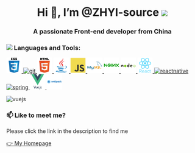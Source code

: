 

<h1 align="center">Hi 👋, I’m @ZHYI-source <img src="https://media.giphy.com/media/12oufCB0MyZ1Go/giphy.gif" width="50"></h1>
<h3 align="center">A passionate Front-end developer from China</h3>

<h3 align="left"><img src="https://media.giphy.com/media/WUlplcMpOCEmTGBtBW/giphy.gif" width="30"> Languages and Tools:</h3>
<p align="left">
<a href="https://www.w3schools.com/css/" target="_blank"> <img
        src="https://raw.githubusercontent.com/devicons/devicon/master/icons/css3/css3-original-wordmark.svg" alt="css3"
        width="40" height="40"/> </a>
   <a href="https://git-scm.com/" target="_blank"> <img
        src="https://www.vectorlogo.zone/logos/git-scm/git-scm-icon.svg" alt="git" width="40" height="40"/> </a>
   <a
        href="https://www.w3.org/html/" target="_blank"> <img
        src="https://raw.githubusercontent.com/devicons/devicon/master/icons/html5/html5-original-wordmark.svg"
        alt="html5" width="40" height="40"/> </a> <a href="https://www.java.com" target="_blank"> <img
        src="https://raw.githubusercontent.com/devicons/devicon/master/icons/java/java-original.svg" alt="java"
        width="40" height="40"/> </a> <a href="https://developer.mozilla.org/en-US/docs/Web/JavaScript"
                                         target="_blank"> <img
        src="https://raw.githubusercontent.com/devicons/devicon/master/icons/javascript/javascript-original.svg"
        alt="javascript" width="40" height="40"/> </a>
  <a href="https://www.mysql.com/" target="_blank"> <img
        src="https://raw.githubusercontent.com/devicons/devicon/master/icons/mysql/mysql-original-wordmark.svg"
        alt="mysql" width="40" height="40"/> </a> <a href="https://www.nginx.com" target="_blank"> <img
        src="https://raw.githubusercontent.com/devicons/devicon/master/icons/nginx/nginx-original.svg" alt="nginx"
        width="40" height="40"/> </a> <a href="https://nodejs.org" target="_blank"> <img
        src="https://raw.githubusercontent.com/devicons/devicon/master/icons/nodejs/nodejs-original-wordmark.svg"
        alt="nodejs" width="40" height="40"/> </a>
  <a href="https://reactjs.org/" target="_blank"> <img
        src="https://raw.githubusercontent.com/devicons/devicon/master/icons/react/react-original-wordmark.svg"
        alt="react" width="40" height="40"/> </a> <a href="https://reactnative.dev/" target="_blank"> <img
        src="https://reactnative.dev/img/header_logo.svg" alt="reactnative" width="40" height="40"/> </a> <a
        href="https://spring.io/" target="_blank"> <img
        src="https://www.vectorlogo.zone/logos/springio/springio-icon.svg" alt="spring" width="40" height="40"/> </a>
        <a href="https://vuejs.org/" target="_blank"> <img
          src="https://raw.githubusercontent.com/devicons/devicon/master/icons/vuejs/vuejs-original-wordmark.svg"
          alt="vuejs" width="40" height="40"/> </a> <a href="https://webpack.js.org" target="_blank"> <img
        src="https://raw.githubusercontent.com/devicons/devicon/d00d0969292a6569d45b06d3f350f463a0107b0d/icons/webpack/webpack-original-wordmark.svg"
        alt="webpack" width="40" height="40"/> </a>
</p>

<p dir="auto"  style="display: flex;justify-content: space-between;align-items: center" >
  <img  style=" display:inline-block" src="https://github-readme-stats.vercel.app/api?username=ZHYI-source&bg_color=30,e96443,904e95&title_color=fff&text_color=fff"
          alt="vuejs" />
  
</p>

 
### 📫 Like to meet me?

Please click the link in the description to find me


[👉 My Homepage](http://www.zhouyi.run/)

<!---
ZHYI-source/ZHYI-source is a ✨ special ✨ repository because its `README.md` (this file) appears on your GitHub profile.
You can click the Preview link to take a look at your changes.
--->
